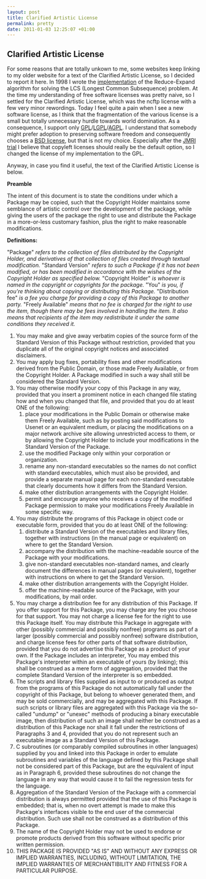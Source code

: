 ```yaml
--- 
layout: post
title: Clarified Artistic License
permalink: pretty
date: 2011-01-03 12:25:07 +01:00
---
```


## Clarified Artistic License

For some reasons that are totally unkown to me, some websites keep linking to my older website for a text of the Clarified Artistic License, so I decided to report it here.
In 1998 I wrote the <a href="https://github.com/gdv/Reduce-Expand-for-LCS">implementation</a> of the Reduce-Expand algorithm for solving the LCS (Longest Common Subsequence) problem. At the time my understanding of free software licenses was pretty naive, so I settled for the Clarified Artistic License, which was the ncftp license with a few very minor rewordings.
Today I feel quite a pain when I see a new software license, as I think that the fragmentation of the various license is a small but totally unnecessary hurdle towards world domination. As a consequence, I support only <a href="https://secure.wikimedia.org/wikipedia/en/wiki/GPL">GPL</a>/<a href="https://secure.wikimedia.org/wikipedia/en/wiki/GNU_Lesser_General_Public_License">LGPL</a>/<a href="https://secure.wikimedia.org/wikipedia/en/wiki/Affero_General_Public_License">AGPL</a>. I understand that somebody might prefer adoption to preserving software freedom and consequently chooses a <a href="https://secure.wikimedia.org/wikipedia/en/wiki/Bsd_license">BSD license</a>, but that is not my choice. Especially after the <a href="http://jmri.sourceforge.net/k/summary.shtml">JMRI trial</a> I believe that copyleft licenses should really be the default option, so I changed the license of my implementation to the GPL.

Anyway, in case you find it useful, the text of the Clarified Artistic License is below.

<strong>Preamble</strong>

The intent of this document is to state the conditions under which a Package may be copied, such that the Copyright Holder maintains some semblance of artistic control over the development of the package, while giving the users of the package the right to use and distribute the Package in a more-or-less customary fashion, plus the right to make reasonable modifications.

<strong>Definitions:</strong>

"Package" <dfn>refers to the collection of files distributed by the Copyright Holder, and derivatives of that collection of files created through textual modification.</dfn>
"Standard Version" <dfn>refers to such a Package if it has not been modified, or has been modified in accordance with the wishes of the Copyright Holder as specified below.</dfn>
"Copyright Holder" <dfn>is whoever is named in the copyright or copyrights for the package.</dfn>
"You" <dfn>is you, if you're thinking about copying or distributing this Package.</dfn>
"Distribution fee" <dfn>is a fee you charge for providing a copy of this Package to another party.</dfn>
"Freely Available" <dfn>means that no fee is charged for the right to use the item, though there may be fees involved in handling the item. It also means that recipients of the item may redistribute it under the same conditions they received it.</dfn>
<ol>
	<li>You may make and give away verbatim copies of the source form of the Standard Version of this Package without restriction, provided that you duplicate all of the original copyright notices and associated disclaimers.</li>
	<li>You may apply bug fixes, portability fixes and other modifications derived from the Public Domain, or those made Freely Available, or from the Copyright Holder. A Package modified in such a way shall still be considered the Standard Version.</li>
	<li>You may otherwise modify your copy of this Package in any way, provided that you insert a prominent notice in each changed file stating how and when you changed that file, and provided that you do at least ONE of the following:
<ol>
	<li>place your modifications in the Public Domain or otherwise make them Freely Available, such as by posting said modifications to Usenet or an equivalent medium, or placing the modifications on a major network archive site allowing unrestricted access to them, or by allowing the Copyright Holder to include your modifications in the Standard Version of the Package.</li>
	<li>use the modified Package only within your corporation or organization.</li>
	<li>rename any non-standard executables so the names do not conflict with standard executables, which must also be provided, and provide a separate manual page for each non-standard executable that clearly documents how it differs from the Standard Version.</li>
	<li>make other distribution arrangements with the Copyright Holder.</li>
	<li>permit and encourge anyone who receives a copy of the modified Package permission to make your modifications Freely Available in some specific way.</li>
</ol>
</li>
	<li>You may distribute the programs of this Package in object code or executable form, provided that you do at least ONE of the following:
<ol>
	<li>distribute a Standard Version of the executables and library files, together with instructions (in the manual page or equivalent) on where to get the Standard Version.</li>
	<li>accompany the distribution with the machine-readable source of the Package with your modifications.</li>
	<li>give non-standard executables non-standard names, and clearly document the differences in manual pages (or equivalent), together with instructions on where to get the Standard Version.</li>
	<li>make other distribution arrangements with the Copyright Holder.</li>
	<li>offer the machine-readable source of the Package, with your modifications, by mail order.</li>
</ol>
</li>
	<li>You may charge a distribution fee for any distribution of this Package. If you offer support for this Package, you may charge any fee you choose for that support. You may not charge a license fee for the right to use this Package itself. You may distribute this Package in aggregate with other (possibly commercial and possibly nonfree) programs as part of a larger (possibly commercial and possibly nonfree) software distribution, and charge license fees for other parts of that software distribution, provided that you do not advertise this Package as a product of your own. If the Package includes an interpreter, You may embed this Package's interpreter within an executable of yours (by linking); this shall be construed as a mere form of aggregation, provided that the complete Standard Version of the interpreter is so embedded.</li>
	<li>The scripts and library files supplied as input to or produced as output from the programs of this Package do not automatically fall under the copyright of this Package, but belong to whoever generated them, and may be sold commercially, and may be aggregated with this Package. If such scripts or library files are aggregated with this Package via the so-called "undump" or "unexec" methods of producing a binary executable image, then distribution of such an image shall neither be construed as a distribution of this Package nor shall it fall under the restrictions of Paragraphs 3 and 4, provided that you do not represent such an executable image as a Standard Version of this Package.</li>
	<li>C subroutines (or comparably compiled subroutines in other languages) supplied by you and linked into this Package in order to emulate subroutines and variables of the language defined by this Package shall not be considered part of this Package, but are the equivalent of input as in Paragraph 6, provided these subroutines do not change the language in any way that would cause it to fail the regression tests for the language.</li>
	<li>Aggregation of the Standard Version of the Package with a commercial distribution is always permitted provided that the use of this Package is embedded; that is, when no overt attempt is made to make this Package's interfaces visible to the end user of the commercial distribution. Such use shall not be construed as a distribution of this Package.</li>
	<li>The name of the Copyright Holder may not be used to endorse or promote products derived from this software without specific prior written permission.</li>
	<li>THIS PACKAGE IS PROVIDED "AS IS" AND WITHOUT ANY EXPRESS OR IMPLIED WARRANTIES, INCLUDING, WITHOUT LIMITATION, THE IMPLIED WARRANTIES OF MERCHANTIBILITY AND FITNESS FOR A  PARTICULAR PURPOSE.</li>
</ol>
